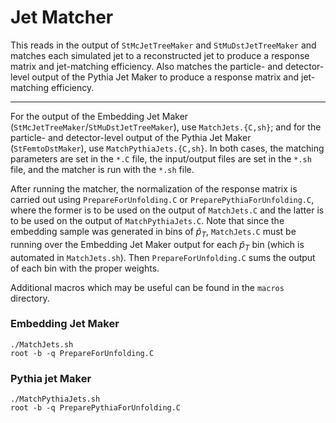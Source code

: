 # Jet Matcher

This reads in the output of `StMcJetTreeMaker` and `StMuDstJetTreeMaker` and matches each simulated jet to a reconstructed jet to produce a response matrix and jet-matching efficiency. Also matches the particle- and detector-level output of the Pythia Jet Maker to produce a response matrix and jet-matching efficiency.

---

For the output of the Embedding Jet Maker (`StMcJetTreeMaker`/`StMuDstJetTreeMaker`), use `MatchJets.{C,sh}`; and for the particle- and detector-level output of the Pythia Jet Maker (`StFemtoDstMaker`), use `MatchPythiaJets.{C,sh}`. In both cases, the matching parameters are set in the `*.C` file, the input/output files are set in the `*.sh` file, and the matcher is run with the `*.sh` file.

After running the matcher, the normalization of the response matrix is carried out using `PrepareForUnfolding.C` or `PreparePythiaForUnfolding.C`, where the former is to be used on the output of `MatchJets.C` and the latter is to be used on the output of `MatchPythiaJets.C`. Note that since the embedding sample was generated in bins of $\hat{p}_{T}$, `MatchJets.C` must be running over the Embedding Jet Maker output for each $\hat{p}_{T}$ bin (which is automated in `MatchJets.sh`). Then `PrepareForUnfolding.C` sums the output of each bin with the proper weights.

Additional macros which may be useful can be found in the `macros` directory.

### Embedding Jet Maker

```
./MatchJets.sh
root -b -q PrepareForUnfolding.C
```

### Pythia jet Maker
```
./MatchPythiaJets.sh
root -b -q PreparePythiaForUnfolding.C
```
